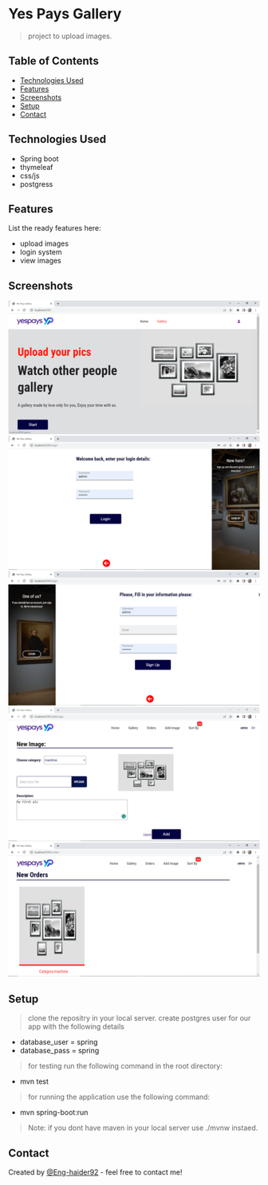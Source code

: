 # Yes Pays Gallery
> project to upload images.

## Table of Contents
* [Technologies Used](#technologies-used)
* [Features](#features)
* [Screenshots](#screenshots)
* [Setup](#setup)
* [Contact](#contact)
<!-- * [License](#license) -->

## Technologies Used
- Spring boot 
- thymeleaf 
- css/js
- postgress


## Features
List the ready features here:
- upload images
- login system
- view images


## Screenshots
![screenshot1](./screenshoot/1.png)
![screenshot2](./screenshoot/2.png)
![screenshot3](./screenshoot/3.png)
![screenshot4](./screenshoot/4.png)
![screenshot5](./screenshoot/5.png)
<!-- If you have screenshots you'd like to share, include them here. -->


## Setup
> clone the repositry in your local server.
> create postgres user for our app with the following details
- database_user = spring
- database_pass = spring 
> for testing run the following command in the root directory:
- mvn test 
> for running the application use the following command:
- mvn spring-boot:run
> Note: if you dont have maven in your local server use ./mvnw instaed.
   


## Contact
Created by [@Eng-haider92](https://github.com/Eng-haider92/myPortfolio) - feel free to contact me!

